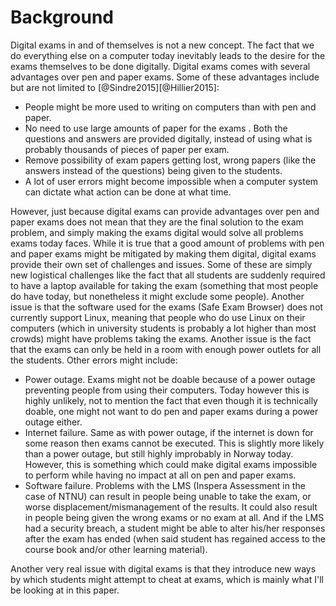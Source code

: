# Background
Digital exams in and of themselves is not a new concept. The fact that we do
everything else on a computer today inevitably leads to the desire for the exams
themselves to be done digitally. Digital exams comes with several advantages
over pen and paper exams. Some of these advantages include but are not limited
to [@Sindre2015][@Hillier2015]:

* People might be more used to writing on computers than with pen and paper.
* No need to use large amounts of paper for the exams . Both the questions and
  answers are provided digitally, instead of using what is probably thousands of
  pieces of paper per exam.
* Remove possibility of exam papers getting lost, wrong papers (like the answers
  instead of the questions) being given to the students.
* A lot of user errors might become impossible when a computer system can
  dictate what action can be done at what time.

However, just because digital exams can provide advantages over pen and paper
exams does not mean that they are the final solution to the exam problem, and
simply making the exams digital would solve all problems exams today faces.
While it is true that a good amount of problems with pen and paper exams might
be mitigated by making them digital, digital exams provide their own set of
challenges and issues. Some of these are simply new logistical challenges like
the fact that all students are suddenly required to have a laptop available for
taking the exam (something that most people do have today, but nonetheless it
might exclude some people). Another issue is that the software used for the
exams (Safe Exam Browser) does not currently support Linux, meaning that people
who do use Linux on their computers (which in university students is probably a
lot higher than most crowds) might have problems taking the exams. Another issue
is the fact that the exams can only be held in a room with enough power outlets
for all the students. Other errors might include:

* Power outage. Exams might not be doable because of a power outage preventing
  people from using their computers. Today however this is highly unlikely, not
  to mention the fact that even though it is technically doable, one might not
  want to do pen and paper exams during a power outage either.
* Internet failure. Same as with power outage, if the internet is down for some
  reason then exams cannot be executed. This is slightly more likely than a
  power outage, but still highly improbably in Norway today. However, this is
  something which could make digital exams impossible to perform while having no
  impact at all on pen and paper exams.
* Software failure. Problems with the LMS (Inspera Assessment in the case of
  NTNU) can result in people being unable to take the exam, or worse
  displacement/mismanagement of the results. It could also result in people
  being given the wrong exams or no exam at all. And if the LMS had a security
  breach, a student might be able to alter his/her responses after the exam has
  ended (when said student has regained access to the course book and/or other
  learning material).

Another very real issue with digital exams is that they introduce new ways by
which students might attempt to cheat at exams, which is mainly what I'll be
looking at in this paper.
